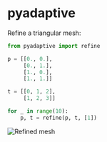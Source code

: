 # pyadaptive

Refine a triangular mesh:

```python
from pyadaptive import refine

p = [[0., 0.],
     [0., 1.],
     [1., 0.],
     [1., 1.]]

t = [[0, 1, 2],
     [1, 2, 3]]

for _ in range(10):
    p, t = refine(p, t, [1])
```

![Refined mesh](https://user-images.githubusercontent.com/973268/89409977-9add9580-d72b-11ea-87fc-de5f556eb008.png)
